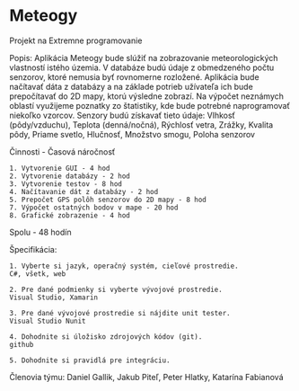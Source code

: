 # Meteogy
Projekt na Extremne programovanie

Popis:
Aplikácia Meteogy bude slúžiť na zobrazovanie meteorologických vlastností istého územia. V databáze budú údaje z obmedzeného počtu senzorov,
ktoré nemusia byť rovnomerne rozložené. Aplikácia bude načítavať dáta z databázy a na základe potrieb užívateľa ich bude prepočítavať
do 2D mapy, ktorú výsledne zobrazí. Na výpočet neznámych oblastí využijeme poznatky zo štatistiky, kde bude potrebné naprogramovať niekoľko vzorcov.
Senzory budú získavať tieto údaje:
	Vlhkosť (pôdy/vzduchu),
	Teplota (denná/nočná),
	Rýchlosť vetra,
	Zrážky,
	Kvalita pôdy,
	Priame svetlo,
	Hlučnosť,
	Množstvo smogu,
	Poloha senzorov

	
Činnosti - Časová náročnosť

	1. Vytvorenie GUI - 4 hod
	2. Vytvorenie databázy - 2 hod
	3. Vytvorenie testov - 8 hod
	4. Načítavanie dát z databázy - 2 hod
	5. Prepočet GPS polôh senzorov do 2D mapy - 8 hod
	7. Výpočet ostatných bodov v mape - 20 hod
	8. Grafické zobrazenie - 4 hod

Spolu - 48 hodín

Špecifikácia:

	1. Vyberte si jazyk, operačný systém, cieľové prostredie.
	C#, všetk, web
	
	2. Pre dané podmienky si vyberte vývojové prostredie.
	Visual Studio, Xamarin
	
	3. Pre dané vývojové prostredie si nájdite unit tester.
	Visual Studio Nunit
	
	4. Dohodnite si úložisko zdrojových kódov (git).
	github
	
	5. Dohodnite si pravidlá pre integráciu.

Členovia týmu:
Daniel Gallik, Jakub Piteľ, Peter Hlatky, Katarína Fabianová
